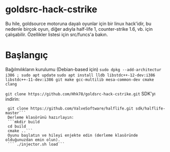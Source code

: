 # goldsrc-hack-cstrike
Bu hile, goldsource motoruna dayalı oyunlar için bir linux hack'idir, bu nedenle birçok oyun, diğer adıyla half-life 1, counter-strike 1.6, vb. için çalışabilir. Özellikler listesi için src/funcs'a bakın.

# Başlangıç
Bağılmılıkların kurulumu (Debian-based için)
```sudo dpkg --add-architectur i386 ; sudo apt update```
```sudo apt install lldb libstdc++-12-dev:i386 libstdc++-11-dev:i386 git make gcc-multilib mesa-common-dev cmake clang```

```git clone https://github.com/Hhk78/goldsrc-hack-cstrike.git```
SDK'yı indirin:
```mkdir sdk
 git clone https://github.com/ValveSoftware/halflife.git sdk/halflife-master```
 Derleme klasörünü hazırlayın:
 ```mkdir build
 cd build
 cmake ..```
 Oyunu başlatın ve hileyi enjekte edin (derleme klasöründe olduğunuzdan emin olun).
 ``` ./injector.sh load```
